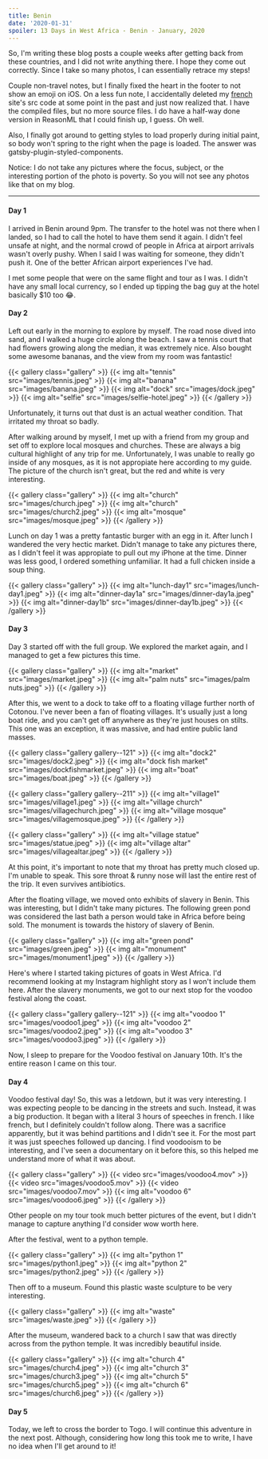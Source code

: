 ```yaml
---
title: Benin
date: '2020-01-31'
spoiler: 13 Days in West Africa - Benin - January, 2020
---
```


So, I'm writing these blog posts a couple weeks after getting back from these countries, and I
did not write anything there. I hope they come out correctly. Since I take so many photos, I can
essentially retrace my steps!

Couple non-travel notes, but I finally fixed the heart in the footer to not show an emoji on iOS.
On a less fun note, I accidentally deleted my [french](https://dylan.is/learning) site's src code
at some point in the past and just now realized that. I have the compiled files, but no more
source files. I do have a half-way done version in ReasonML that I could finish up, I guess. Oh well.

Also, I finally got around to getting styles to load properly during initial paint, so body won't
spring to the right when the page is loaded. The answer was gatsby-plugin-styled-components.

Notice: I do not take any pictures where the focus, subject, or the interesting portion of the photo
is poverty. So you will not see any photos like that on my blog.

---

#### Day 1
I arrived in Benin around 9pm. The transfer to the hotel was not there when
I landed, so I had to call the hotel to have them send it again. I didn't feel unsafe at night, and
the normal crowd of people in Africa at airport arrivals wasn't overly pushy. When I said I was
waiting for someone, they didn't push it. One of the better African airport experiences I've had.

I met some people that were on the same flight and tour as I was. I didn't have any small local
currency, so I ended up tipping the bag guy at the hotel basically $10 too 😂.

#### Day 2
Left out early in the morning to explore by myself. The road nose dived into sand, and I walked a
huge circle along the beach. I saw a tennis court that had flowers growing along the median, it was
extremely nice. Also bought some awesome bananas, and the view from my room was fantastic!

{{< gallery class="gallery" >}}
  {{< img alt="tennis" src="images/tennis.jpeg" >}}
  {{< img alt="banana" src="images/banana.jpeg" >}}
  {{< img alt="dock" src="images/dock.jpeg" >}}
  {{< img alt="selfie" src="images/selfie-hotel.jpeg" >}}
{{< /gallery >}}

Unfortunately, it turns out that dust is an actual weather condition. That irritated my throat
so badly.

After walking around by myself, I met up with a friend from my group and set off to explore
local mosques and churches. These are always a big cultural highlight of any trip for me.
Unfortunately, I was unable to really go inside of any mosques, as it is not appropiate here
according to my guide. The picture of the church isn't great, but the red and white is very
interesting.

{{< gallery class="gallery" >}}
  {{< img alt="church" src="images/church.jpeg" >}}
  {{< img alt="church" src="images/church2.jpeg" >}}
  {{< img alt="mosque" src="images/mosque.jpeg" >}}
{{< /gallery >}}

Lunch on day 1 was a pretty fantastic burger with an egg in it. After lunch I wandered the
very hectic market. Didn't manage to take any pictures there, as I didn't feel it was
appropiate to pull out my iPhone at the time. Dinner was less good, I ordered something
unfamiliar. It had a full chicken inside a soup thing.

{{< gallery class="gallery" >}}
  {{< img alt="lunch-day1" src="images/lunch-day1.jpeg" >}}
  {{< img alt="dinner-day1a" src="images/dinner-day1a.jpeg" >}}
  {{< img alt="dinner-day1b" src="images/dinner-day1b.jpeg" >}}
{{< /gallery >}}

#### Day 3
Day 3 started off with the full group. We explored the market again, and I managed to
get a few pictures this time.

{{< gallery class="gallery" >}}
  {{< img alt="market" src="images/market.jpeg" >}}
  {{< img alt="palm nuts" src="images/palm nuts.jpeg" >}}
{{< /gallery >}}

After this, we went to a dock to take off to a floating village further north of Cotonou.
I've never been a fan of floating villages. It's usually just a long boat ride, and you
can't get off anywhere as they're just houses on stilts. This one was an exception, it
was massive, and had entire public land masses.

{{< gallery class="gallery gallery--121" >}}
  {{< img alt="dock2" src="images/dock2.jpeg" >}}
  {{< img alt="dock fish market" src="images/dockfishmarket.jpeg" >}}
  {{< img alt="boat" src="images/boat.jpeg" >}}
{{< /gallery >}}

{{< gallery class="gallery gallery--211" >}}
  {{< img alt="village1" src="images/village1.jpeg" >}}
  {{< img alt="village church" src="images/villagechurch.jpeg" >}}
  {{< img alt="village mosque" src="images/villagemosque.jpeg" >}}
{{< /gallery >}}

{{< gallery class="gallery" >}}
  {{< img alt="village statue" src="images/statue.jpeg" >}}
  {{< img alt="village altar" src="images/villagealtar.jpeg" >}}
{{< /gallery >}}

At this point, it's important to note that my throat has pretty much closed up. I'm unable to
speak. This sore throat & runny nose will last the entire rest of the trip. It even survives
antibiotics.

After the floating village, we moved onto exhibits of slavery in Benin. This was interesting,
but I didn't take many pictures. The following green pond was considered the last bath a
person would take in Africa before being sold. The monument is towards the history of slavery
of Benin.

{{< gallery class="gallery" >}}
  {{< img alt="green pond" src="images/green.jpeg" >}}
  {{< img alt="monument" src="images/monument1.jpeg" >}}
{{< /gallery >}}

Here's where I started taking pictures of goats in West Africa. I'd recommend looking at my
Instagram highlight story as I won't include them here. After the slavery monuments, we got
to our next stop for the voodoo festival along the coast.

{{< gallery class="gallery gallery--121" >}}
  {{< img alt="voodoo 1" src="images/voodoo1.jpeg" >}}
  {{< img alt="voodoo 2" src="images/voodoo2.jpeg" >}}
  {{< img alt="voodoo 3" src="images/voodoo3.jpeg" >}}
{{< /gallery >}}

Now, I sleep to prepare for the Voodoo festival on January 10th. It's the entire reason I came
on this tour.

#### Day 4
Voodoo festival day! So, this was a letdown, but it was very interesting. I was expecting
people to be dancing in the streets and such. Instead, it was a big production. It began with
a literal 3 hours of speeches in french. I like french, but I definitely couldn't follow along.
There was a sacrifice apparently, but it was behind partitions and I didn't see it. For the most
part it was just speeches followed up dancing. I find voodooism to be interesting, and I've
seen a documentary on it before this, so this helped me understand more of what it was about.

{{< gallery class="gallery" >}}
  {{< video src="images/voodoo4.mov" >}}
  {{< video src="images/voodoo5.mov" >}}
  {{< video src="images/voodoo7.mov" >}}
  {{< img alt="voodoo 6" src="images/voodoo6.jpeg" >}}
{{< /gallery >}}

Other people on my tour took much better pictures of the event, but I didn't manage to capture
anything I'd consider wow worth here.

After the festival, went to a python temple.

{{< gallery class="gallery" >}}
  {{< img alt="python 1" src="images/python1.jpeg" >}}
  {{< img alt="python 2" src="images/python2.jpeg" >}}
{{< /gallery >}}


Then off to a museum. Found this plastic waste sculpture to be very interesting.

{{< gallery class="gallery" >}}
  {{< img alt="waste" src="images/waste.jpeg" >}}
{{< /gallery >}}

After the museum, wandered back to a church I saw that was directly across from the python
temple. It was incredibly beautiful inside.

{{< gallery class="gallery" >}}
  {{< img alt="church 4" src="images/church4.jpeg" >}}
  {{< img alt="church 3" src="images/church3.jpeg" >}}
  {{< img alt="church 5" src="images/church5.jpeg" >}}
  {{< img alt="church 6" src="images/church6.jpeg" >}}
{{< /gallery >}}

#### Day 5
Today, we left to cross the border to Togo. I will continue this adventure in the next post.
Although, considering how long this took me to write, I have no idea when I'll get around to
it!

